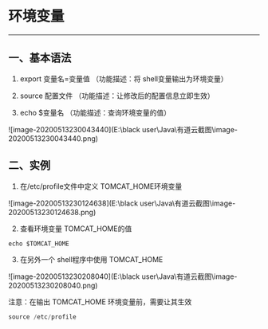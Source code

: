 # **环境变量**

------

## 一、基本语法

 

1) export 变量名=变量值 （功能描述：将 shell变量输出为环境变量）

2) source 配置文件     （功能描述：让修改后的配置信息立即生效）

3) echo $变量名     （功能描述：查询环境变量的值）

![image-20200513230043440](E:\black user\Java\有道云截图\image-20200513230043440.png)



## 二、实例

1) 在/etc/profile文件中定义 TOMCAT_HOME环境变量

![image-20200513230124638](E:\black user\Java\有道云截图\image-20200513230124638.png)

 

2) 查看环境变量 TOMCAT_HOME的值

```
echo $TOMCAT_HOME
```

 

3) 在另外一个 shell程序中使用 TOMCAT_HOME

![image-20200513230208040](E:\black user\Java\有道云截图\image-20200513230208040.png)

 

注意：在输出 TOMCAT_HOME 环境变量前，需要让其生效

```kotlin
source /etc/profile
```

 